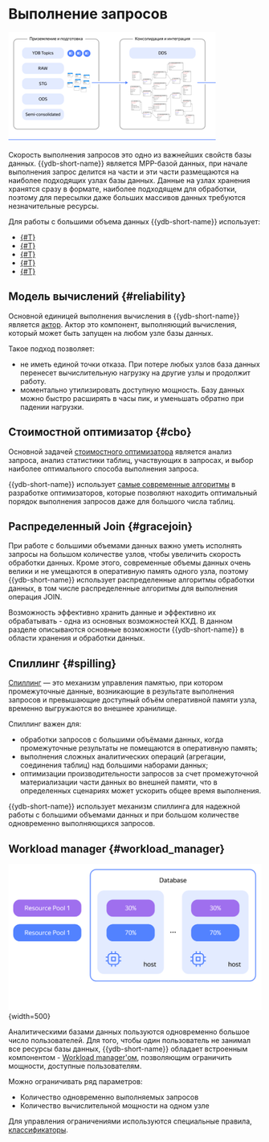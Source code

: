 # Выполнение запросов

![](_includes/olap_execution.png)

Скорость выполнения запросов это одно из важнейших свойств базы данных. {{ydb-short-name}} является MPP-базой данных, при начале выполнения запрос делится на части и эти части размещаются на наиболее подходящих узлах базы данных. Данные на узлах хранения хранятся сразу в формате, наиболее подходящем для обработки, поэтому для пересылки даже больших массивов данных требуются незначительные ресурсы.

Для работы с большими объема данных {{ydb-short-name}} использует:

- [{#T}](#reliability)
- [{#T}](#cbo)
- [{#T}](#gracejoin)
- [{#T}](#spilling)
- [{#T}](#workload_manager)

## Модель вычислений {#reliability}

Основной единицей выполнения вычисления в {{ydb-short-name}} является [актор](../../concepts/glossary#actor). Актор это компонент, выполняющий вычисления, который может быть запущен на любом узле базы данных.

Такое подход позволяет:

- не иметь единой точки отказа. При потере любых узлов база данных перенесет вычислительную нагрузку на другие узлы и продолжит работу.
- моментально утилизировать доступную мощность. Базу данных можно быстро расширять в часы пик, и уменьшать обратно при падении нагрузки.

## Cтоимостной оптимизатор {#cbo}

Основной задачей [стоимостного оптимизатора](../../concepts/optimizer.md) является анализ запроса, анализ статистики таблиц, участвующих в запросах, и выбор наиболее оптимального способа выполнения запроса.

{{ydb-short-name}} использует [самые современные алгоритмы](https://www.researchgate.net/publication/47862092_Dynamic_Programming_Strikes_Back) в разработке оптимизаторов, которые позволяют находить оптимальный порядок выполнения запросов даже для большого числа таблиц.

## Распределенный Join {#gracejoin}

При работе с большими объемами данных важно уметь исполнять запросы на большом количестве узлов, чтобы увеличить скорость обработки данных. Кроме этого, современные объемы данных очень велики и не умещаются в оперативную память одного узла, поэтому {{ydb-short-name}} использует распределенные алгоритмы обработки данных, в том числе распределенные алгоритмы для выполнения операция JOIN.

Возможность эффективно хранить данные и эффективно их обрабатывать - одна из основных возможностей КХД. В данном разделе описываются основные возможности {{ydb-short-name}} в области хранения и обработки данных.

## Спиллинг {#spilling}

[Спиллинг](../../concepts/spilling.md) — это механизм управления памятью, при котором промежуточные данные, возникающие в результате выполнения запросов и превышающие доступный объём оперативной памяти узла, временно выгружаются во внешнее хранилище.

Спиллинг важен для:

- обработки запросов с большими объёмами данных, когда промежуточные результаты не помещаются в оперативную память;
- выполнения сложных аналитических операций (агрегации, соединения таблиц) над большими наборами данных;
- оптимизации производительности запросов за счет промежуточной материализации части данных во внешней памяти, что в определенных сценариях может ускорить общее время выполнения.

{{ydb-short-name}} использует механизм спиллинга для надежной работы с большими объемами данных и при большом количестве одновременно выполняющихся запросов.

## Workload manager {#workload_manager}

![](_includes/workload_manager.png){width=500}

Аналитическими базами данных пользуются одновременно большое число пользователей. Для того, чтобы один пользователь не занимал все ресурсы базы данных, {{ydb-short-name}} обладает встроенным компонентом - [Workload manager'ом](../../dev/resource-consumption-management), позволяющим ограничить мощности, доступные пользователям.

Можно ограничивать ряд параметров:

- Количество одновременно выполняемых запросов
- Количество вычислительной мощности на одном узле

Для управления ограничениями используются специальные правила, [классификаторы](../../concepts/glossary#resource-pool-classifier).
